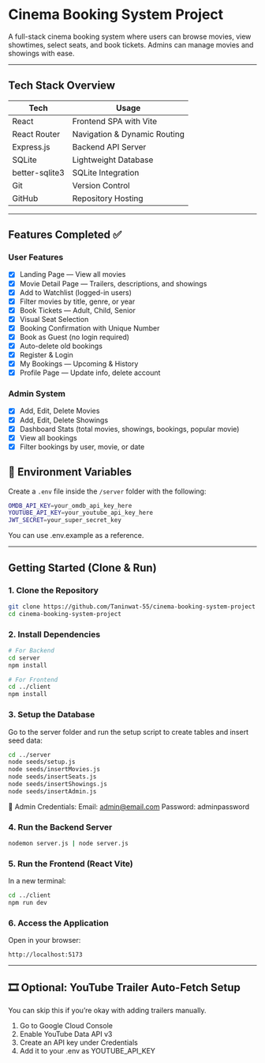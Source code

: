 # Cinema Booking System Project

A full-stack cinema booking system where users can browse movies, view showtimes, select seats, and book tickets. Admins can manage movies and showings with ease.

---

## Tech Stack Overview

| Tech           | Usage                        |
| -------------- | ---------------------------- |
| React          | Frontend SPA with Vite       |
| React Router   | Navigation & Dynamic Routing |
| Express.js     | Backend API Server           |
| SQLite         | Lightweight Database         |
| better-sqlite3 | SQLite Integration           |
| Git            | Version Control              |
| GitHub         | Repository Hosting           |

---

## Features Completed ✅

### User Features

- [x] Landing Page — View all movies
- [x] Movie Detail Page — Trailers, descriptions, and showings
- [x] Add to Watchlist (logged-in users)
- [x] Filter movies by title, genre, or year
- [x] Book Tickets — Adult, Child, Senior
- [x] Visual Seat Selection
- [x] Booking Confirmation with Unique Number
- [x] Book as Guest (no login required)
- [x] Auto-delete old bookings
- [x] Register & Login
- [x] My Bookings — Upcoming & History
- [x] Profile Page — Update info, delete account

### Admin System

- [x] Add, Edit, Delete Movies
- [x] Add, Edit, Delete Showings
- [x] Dashboard Stats (total movies, showings, bookings, popular movie)
- [x] View all bookings
- [x] Filter bookings by user, movie, or date

## 🔑 Environment Variables

Create a `.env` file inside the `/server` folder with the following:

```bash
OMDB_API_KEY=your_omdb_api_key_here
YOUTUBE_API_KEY=your_youtube_api_key_here
JWT_SECRET=your_super_secret_key
```
You can use .env.example as a reference.

---

## Getting Started (Clone & Run)

### 1. Clone the Repository

```bash
git clone https://github.com/Taninwat-55/cinema-booking-system-project
cd cinema-booking-system-project
```

### 2. Install Dependencies

```bash
# For Backend
cd server
npm install

# For Frontend
cd ../client
npm install
```

### 3. Setup the Database

Go to the server folder and run the setup script to create tables and insert seed data:

```bash
cd ../server
node seeds/setup.js
node seeds/insertMovies.js
node seeds/insertSeats.js
node seeds/insertShowings.js
node seeds/insertAdmin.js
```

🔐 Admin Credentials:
Email: admin@email.com
Password: adminpassword

### 4. Run the Backend Server

```bash
nodemon server.js | node server.js
```

### 5. Run the Frontend (React Vite)

In a new terminal:

```bash
cd ../client
npm run dev
```

### 6. Access the Application

Open in your browser:

```
http://localhost:5173
```

---

## 🎞️ Optional: YouTube Trailer Auto-Fetch Setup

You can skip this if you’re okay with adding trailers manually.

1.	Go to Google Cloud Console
2.	Enable YouTube Data API v3
3.	Create an API key under Credentials
4.	Add it to your .env as YOUTUBE_API_KEY